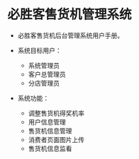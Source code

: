 # 必胜客售货机管理系统

* 必胜客售货机后台管理系统用户手册。
 * 系统目标用户：
   - 系统管理员
   - 客户总管理员
   - 分店管理员
   
 * 系统功能：
   - 调整售货机得奖机率
   - 用户信息管理
   - 售货机信息管理
   - 消费者页面图片上传
   - 售货机信息监看
